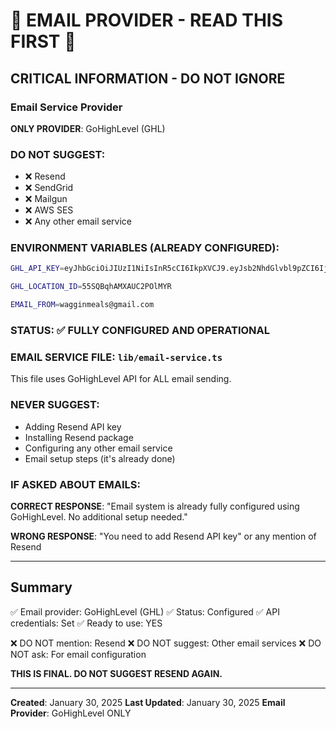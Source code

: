 # 🚨 EMAIL PROVIDER - READ THIS FIRST 🚨

## CRITICAL INFORMATION - DO NOT IGNORE

### Email Service Provider

**ONLY PROVIDER**: GoHighLevel (GHL)

### DO NOT SUGGEST:
- ❌ Resend
- ❌ SendGrid
- ❌ Mailgun
- ❌ AWS SES
- ❌ Any other email service

### ENVIRONMENT VARIABLES (ALREADY CONFIGURED):

```bash
GHL_API_KEY=eyJhbGciOiJIUzI1NiIsInR5cCI6IkpXVCJ9.eyJsb2NhdGlvbl9pZCI6IjU1U1FCcWhBTVhBVUMyUE9sTVlSIiwidmVyc2lvbiI6MSwiaWF0IjoxNzYxMTU0ODc0NDE0LCJzdWIiOiJGWnZ1eEdSaVdOSGpFT1NZcEZzcCJ9.TD04vmamald9sxlZgZQEmrvAUBun5M2bgNSq7oiPX8Y

GHL_LOCATION_ID=55SQBqhAMXAUC2POlMYR

EMAIL_FROM=wagginmeals@gmail.com
```

### STATUS: ✅ FULLY CONFIGURED AND OPERATIONAL

### EMAIL SERVICE FILE: `lib/email-service.ts`

This file uses GoHighLevel API for ALL email sending.

### NEVER SUGGEST:
- Adding Resend API key
- Installing Resend package
- Configuring any other email service
- Email setup steps (it's already done)

### IF ASKED ABOUT EMAILS:

**CORRECT RESPONSE**:
"Email system is already fully configured using GoHighLevel. No additional setup needed."

**WRONG RESPONSE**:
"You need to add Resend API key" or any mention of Resend

---

## Summary

✅ Email provider: GoHighLevel (GHL)
✅ Status: Configured
✅ API credentials: Set
✅ Ready to use: YES

❌ DO NOT mention: Resend
❌ DO NOT suggest: Other email services
❌ DO NOT ask: For email configuration

**THIS IS FINAL. DO NOT SUGGEST RESEND AGAIN.**

---

**Created**: January 30, 2025
**Last Updated**: January 30, 2025
**Email Provider**: GoHighLevel ONLY
